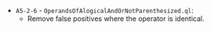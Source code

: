  - `A5-2-6` - `OperandsOfAlogicalAndOrNotParenthesized.ql`:
   - Remove false positives where the operator is identical.